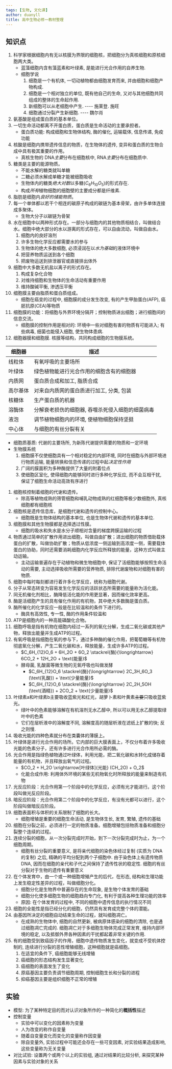 ```yaml
---
tags: [生物, 文化课]
author: duanyll
title: 高中生物必修一教材整理
---
```


## 知识点

1.  科学家根据细胞内有无以核膜为界限的细胞核，把细胞分为真核细胞和原核细胞两大类。
    - 蓝藻细胞内含有藻蓝素和叶绿素, 是能进行光合作用的自养生物.
    - 细胞学说
        1. 细胞是一个有机体, 一切动植物都由细胞发育而来, 并由细胞和细胞产物构成.
        2. 细胞是一个相对独立的单位, 既有他自己的生命, 又对与其他细胞共同组成的整体的生命起作用.
        3. 新细胞可以从老细胞中产生. ---- 施莱登. 施旺
        4. 细胞通过分裂产生新细胞. ---- 魏尔肖
2.  氨基酸是组成蛋白质的基本单位。
3.  一切生命活动都离不开蛋白质，蛋白质是生命活动的主要承担者。
    - 蛋白质功能: 构成细胞和生物体结构, 酶的催化, 运输载体, 信息传递, 免疫功能
4.  核酸是细胞内携带遗传信息的物质，在生物体的遗传, 变异和蛋白质的生物合成中具有极其重要的作用。
    - 真核生物的 DNA*主要*分布在细胞核中, RNA*主要*分布在细胞质中.
5.  糖类是主要的能源物质。
    - 不能水解的糖类就叫单糖
    - 二糖必须水解成单糖才能被细胞吸收
    - 生物体内的糖类*绝大对数*以多糖($C_6H_{10}O_5$)的形式存在.
    - 构成*所有*植物细胞的细胞壁的主要成分都是纤维素.
6.  脂肪是细胞内*良好的储能物质*。
7.  每一个单体都以若干个相连的碳原子构成的碳链为基本骨架，由许多单体连接成多聚体。
    - 生物大分子以碳链为骨架
8.  水在细胞中以两种形式存在。一部分与细胞内的其他物质相结合，叫做结合水。细胞中绝大部分的水以游离的形式存在，可以自由流动，叫做自由水。
    1. 细胞内的良好溶剂
    2. 许多生物化学反应都需要水的参与
    3. 生物体的绝大多数细胞, 必须浸润在以*水为基础*的液体环境中
    4. 把营养物质运送到各个细胞
    5. 把废物运送到排泄器官或直接排出体外
9.  细胞中大多数无机盐以离子的形式存在。
    1.  构成复杂化合物
    2.  对维持细胞和生物体的生命活动有重要作用
    3.  维持酸碱平衡, 渗透压平衡
10. 细胞膜主要由脂质和蛋白质组成。
    - 细胞在癌变的过程中, 细胞膜的成分发生改变, 有的产生甲胎蛋白(AFP), 癌胚抗原(CEA)等物质
11. 细胞膜的功能：将细胞与外界环境分隔开；控制物质进出细胞；进行细胞间的信息交流。
    - 细胞膜的控制作用是相对的: 环境中一些对细胞有害的物质有可能进入; 有些病毒, 细菌也能侵入细胞, 使生物体患病.
12. 细胞器膜和细胞膜. 核膜等结构，共同构成细胞的生物膜系统。

| 细胞器   | 描述                                             |
| -------- | ------------------------------------------------ |
| 线粒体   | 有氧呼吸的主要场所                               |
| 叶绿体   | 绿色植物能进行光合作用的细胞含有的细胞器         |
| 内质网   | 蛋白质合成和加工, 脂质合成                       |
| 高尔基体 | 对来自内质网的蛋白质进行加工, 分类, 包装         |
| 核糖体   | 生产蛋白质的机器                                 |
| 溶酶体   | 分解衰老损伤的细胞器, 吞噬杀死侵入细胞的细菌病毒 |
| 液泡     | 调节植物细胞内的环境, 使植物细胞保持坚挺         |
| 中心体   | 与细胞的有丝分裂有关                             |

- 细胞质基质: 代谢的主要场所, 为新陈代谢提供需要的物质和一定环境
- 生物膜系统
    1. 细胞膜不仅使细胞具有一个相对稳定的内部环境, 同时在细胞与外部环境进行物质运输, 能量转换和信息传递的过程中起*决定性作用*
    2. 广阔的膜面积为多种酶提供了大量的附着位点
    3. 使细胞区室化, 使得细胞内能够同时进行多种化学反应, 而不会互相干扰, 保证了细胞生命活动高效有序进行

1.  细胞核控制着细胞的代谢和遗传。
    - 除高等植物成熟的筛管细胞和哺乳动物成熟的红细胞等极少数细胞外, 真核细胞都有细胞核
2.  细胞核是遗传信息库，是细胞代谢和遗传的控制中心。
    - 细胞既是生物体结构的基本单位, 也是生物体代谢和遗传的基本单位.
3.  细胞膜和其他生物膜都是选择透过性膜。
    - 细胞的吸水和失水是水分子顺相对含量的梯度跨膜运输的过程 
4.  物质通过简单的扩散作用进出细胞，叫做自由扩散；进出细胞的物质借助载体蛋白的扩散，叫做协助扩散；物质从低浓度一侧运输到高浓度一侧，需要载体蛋白的协助，同时还需要消耗细胞内化学反应所释放的能量，这种方式叫做主动运输。
    - 主动运输普遍存在于动植物和微生物细胞中, 保证了活细胞能够按照生命活动的需要, 主动选择吸收所需要的营养物质, 排除代谢废物和对细胞有害的物质.  
5.  细胞中每时每刻都进行着许多化学反应，统称为细胞代谢。
6.  分子从常态转变为容易发生化学反应的活跃状态所需要的能量称为活化能。
7.  同无机催化剂相比，酶降低活化能的作用更显著，因而催化效率更高。
8.  酶是活细胞产生的具有催化作用的有机物，其中绝大多数酶是蛋白质。
9.  酶所催化的化学反应一般是在比较温和的条件下进行的。
    - 酶具有高效性, 专一性, 酶的作用条件较温和  
10. ATP是细胞内的一种高能磷酸化合物。
11. 细胞呼吸是指有机物在细胞内经过一系列的氧化分解，生成二氧化碳或其他产物，释放出能量并生成ATP的过程。
12. 有氧呼吸是指细胞在氧的参与下，通过多种酶的催化作用，把葡萄糖等有机物彻底氧化分解，产生二氧化碳和水，释放能量，生成许多ATP的过程。
    - $C_6H_{12}O_6 + 6H_2O + 6O_2 \stackrel{酶}{\longrightarrow} 6CO_2 + 12H_2O + \text{能量}$ 
    - 酵母菌, 乳酸菌等微生物的无氧呼吸也叫做发酵  
      - $C_6H_{12}O_6 \stackrel{酶}{\longrightarrow} 2C_3H_6O_3 (\text{乳酸}) + \text{少量能量}$ 
      - $C_6H_{12}O_6 \stackrel{酶}{\longrightarrow} 2C_2H_5OH (\text{酒精}) + 2CO_2 + \text{少量能量}$ 
13. 叶绿素a和叶绿素b主要吸收蓝紫光和红光，胡萝卜素和叶黄素~~主要~~只吸收蓝紫光。
    - 绿叶中的色素能够溶解在有机溶剂无水乙醇中, 所以可以用无水乙醇提取绿叶中的色素
    - 它们在层析液中的溶解度不同, 溶解度高的随层析液在滤纸上扩散的快; 反之则慢.  
14. 吸收光能的四种色素就分布在类囊体的薄膜上。
15. 叶绿体是进行光合作用的场所。它内部的巨大膜表面上，不仅分布着许多吸收光能的色素分子，还有许多进行光合作用所必需的酶。
16. 光合作用是指绿色植物通过叶绿体，利用光能，把二氧化碳和水转化成储存着能量的有机物，并且释放出氧气的过程。
    - $CO_2 + H_2O \xrightarrow[叶绿体]{光能} (CH_2O) + O_2$ 
    - 化能合成作用: 利用体外环境的某些无机物氧化时所释放的能量来制造有机物
17. 光反应阶段：光合作用第一个阶段中的化学反应，必须有光才能进行。这个阶段叫做光反应阶段。
18. 暗反应阶段：光合作用第二个阶段中的化学反应，有没有光都可以进行，这个阶段叫做暗反应阶段。
19. 细胞表面积与体积的关系限制了细胞的长大。
    - 细胞增殖是重要的细胞生命活动, 是生物体生长, 发育, 繁殖, 遗传的基础
20. 细胞在分裂之前，必须进行一定的物质准备。细胞增殖包括物质准备和细胞分裂整个连续的过程。
21. 连续分裂的细胞，从一次分裂完成时开始，到下一次分裂完成时为止，为一个细胞周期。
    - 细胞有丝分裂的重要意义, 是将亲代细胞的染色体经过复制 (实质为 DNA 的复制) 之后, 精确的平均分配到两个子细胞中. 由于染色体上有遗传物质 DNA, 因而在细胞的亲代和子代之间保持了遗传性状的稳定性. 细胞的有丝分裂对于生物的遗传有重要意义  
22. 在个体发育中，由一个或一种细胞增殖产生的后代，在形态, 结构和生理功能上发生稳定性差异的过程，叫做细胞分化。
    - 细胞分化是生物界中普遍存在的生命现象, 是生物个体发育的基础
    - 细胞分化使多细胞生物的细胞趋向专门化, 有利于提高各种生理功能的效率
    - 原因: 在个体发育的过程中, 不同的细胞中遗传信息的执行情况不同  
23. 细胞的全能性是指已经分化的细胞，仍然具有发育成完整个体的潜能。
24. 由基因所决定的细胞自动结束生命的过程，就叫细胞凋亡。
    - 在成熟的生物体中, 细胞的自然更新, 被病原体感染的细胞的清除, 也是通过细胞凋亡完成的. 细胞凋亡对于多细胞生物体完成正常发育, 维持内部环境的稳定, 以及抵御外界各种因素的干扰都起着非常关键的作用.  
25. 有的细胞受到致癌因子的作用，细胞中遗传物质发生变化，就变成不受机体控制的, 连续进行分裂的恶性增殖细胞，这种细胞就是癌细胞。
    1.  在适宜的条件下, 癌细胞能够无线增殖
    2.  癌细胞的形态结构发生显著变化
    3.  癌细胞的表面发生了变化
    4.  原癌基因主要负责调节细胞周期, 控制细胞生长和分裂的进程
    5.  抑癌基因主要是组织细胞不正常的增殖

## 实验

- 模型: 为了某种特定目的而对认识对象所作的一种简化的**概括性**描述
- 控制变量
  - 实验中可以变化的因素称为变量
  - 人为改变的称作自变量
  - 随着自变量变化而变化的变量称作因变量
  - 除自变量外, 实验过程中可能还会存在一些可变因素, 对实验结果造成影响, 这些变量称为无关变量
- 对比试验: 设置两个或两个以上的实验组, 通过对结果的比较分析, 来探究某种因素与实验对象的关系